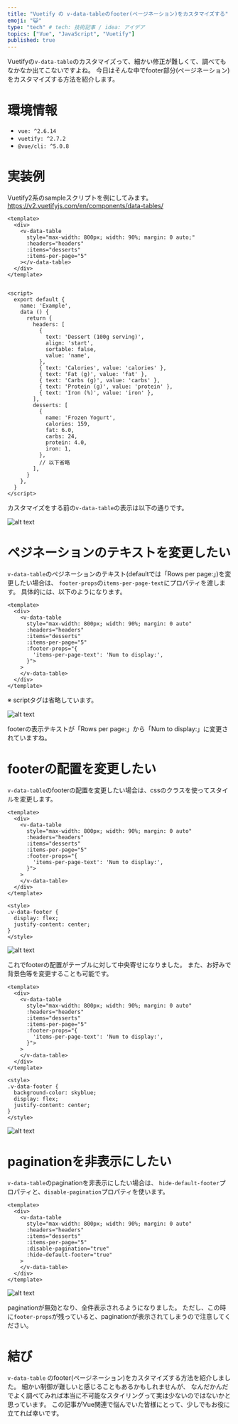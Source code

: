 ```yaml
---
title: "Vuetify の v-data-tableのfooter(ページネーション)をカスタマイズする"
emoji: "😺"
type: "tech" # tech: 技術記事 / idea: アイデア
topics: ["Vue", "JavaScript", "Vuetify"]
published: true
---
```



Vuetifyの`v-data-table`のカスタマイズって、細かい修正が難しくて、調べてもなかなか出てこないですよね。
今日はそんな中でfooter部分(ページネーション)をカスタマイズする方法を紹介します。

# 環境情報

- `vue: ^2.6.14`
- `vuetify: ^2.7.2`
- `@vue/cli: ^5.0.8`



# 実装例

Vuetify2系のsampleスクリプトを例にしてみます。
https://v2.vuetifyjs.com/en/components/data-tables/


```vue
<template>
  <div>
    <v-data-table
      style="max-width: 800px; width: 90%; margin: 0 auto;"
      :headers="headers"
      :items="desserts"
      :items-per-page="5"
    ></v-data-table>
  </div>
</template>


<script>
  export default {
    name: 'Example',
    data () {
      return {
        headers: [
          {
            text: 'Dessert (100g serving)',
            align: 'start',
            sortable: false,
            value: 'name',
          },
          { text: 'Calories', value: 'calories' },
          { text: 'Fat (g)', value: 'fat' },
          { text: 'Carbs (g)', value: 'carbs' },
          { text: 'Protein (g)', value: 'protein' },
          { text: 'Iron (%)', value: 'iron' },
        ],
        desserts: [
          {
            name: 'Frozen Yogurt',
            calories: 159,
            fat: 6.0,
            carbs: 24,
            protein: 4.0,
            iron: 1,
          },
          // 以下省略
        ],
      }
    },
  }
</script>
```

カスタマイズをする前の`v-data-table`の表示は以下の通りです。

![alt text](/images/image-1.png)


# ペジネーションのテキストを変更したい

`v-data-table`のペジネーションのテキスト(defaultでは「Rows per page:」)を変更したい場合は、
`footer-props`の`items-per-page-text`にプロパティを渡します。
具体的には、以下のようになります。


```vue
<template>
  <div>
    <v-data-table
      style="max-width: 800px; width: 90%; margin: 0 auto"
      :headers="headers"
      :items="desserts"
      :items-per-page="5"
      :footer-props="{
        'items-per-page-text': 'Num to display:',
      }">
    >  
    </v-data-table>
  </div>
</template>

```
※ scriptタグは省略しています。


![alt text](/images/image-3.png)

footerの表示テキストが「Rows per page:」から「Num to display:」に変更されていますね。


# footerの配置を変更したい

`v-data-table`のfooterの配置を変更したい場合は、cssのクラスを使ってスタイルを変更します。

```vue
<template>
  <div>
    <v-data-table
      style="max-width: 800px; width: 90%; margin: 0 auto"
      :headers="headers"
      :items="desserts"
      :items-per-page="5"
      :footer-props="{
        'items-per-page-text': 'Num to display:',
      }">
    >
    </v-data-table>
  </div>
</template>

<style>
.v-data-footer {  
  display: flex;
  justify-content: center;
}
</style>
```



![alt text](/images/image-4.png)

これでfooterの配置がテーブルに対して中央寄せになりました。
また、お好みで背景色等を変更することも可能です。


```vue
<template>
  <div>
    <v-data-table
      style="max-width: 800px; width: 90%; margin: 0 auto"
      :headers="headers"
      :items="desserts"
      :items-per-page="5"
      :footer-props="{
        'items-per-page-text': 'Num to display:',
      }">
    >
    </v-data-table>
  </div>
</template>

<style>
.v-data-footer {  
  background-color: skyblue;
  display: flex;
  justify-content: center;
}
</style>
```


![alt text](/images/image-5.png)



# paginationを非表示にしたい

`v-data-table`のpaginationを非表示にしたい場合は、
`hide-default-footer`プロパティと、`disable-pagination`プロパティを使います。


```vue
<template>
  <div>
    <v-data-table
      style="max-width: 800px; width: 90%; margin: 0 auto"
      :headers="headers"
      :items="desserts"
      :items-per-page="5"
      :disable-pagination="true"
      :hide-default-footer="true"
    >
    </v-data-table>
  </div>
</template>

```



![alt text](/images/image-6.png)


paginationが無効となり、全件表示されるようになりました。
ただし、この時に`footer-props`が残っていると、paginationが表示されてしまうので注意してください。


# 結び
`v-data-table` のfooter(ページネーション)をカスタマイズする方法を紹介しました。
細かい制御が難しいと感じることもあるかもしれませんが、
なんだかんだでよく調べてみれば本当に不可能なスタイリングって実は少ないのではないかと思っています。
この記事がVue関連で悩んでいた皆様にとって、少しでもお役に立てれば幸いです。